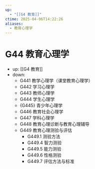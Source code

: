 ```yaml
---
up:
  - "[[G4 教育]]"
ctime: 2025-04-06T14:22:26
aliases:
  - 教育心理学
---
```


# G44 教育心理学

- up: [[G4 教育]]
- down:	
	- G441 教学心理学（课堂教育心理学）
	- G442 学习心理学
	- G443 教师心理学
	- G444 学生心理学
	- {G445} 青少年心理学
	- G446 教育社会心理学
	- G447 学科心理学
	- G448 教育心理诊断与教育心理辅导
	- G449 教育心理测验与评估
		- G449.1 测验方法
		- G449.4 智力测验
		- G449.5 能力测验
		- G449.6 性格测验
		- G449.7 评估方法与标准
	
